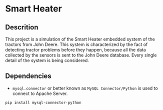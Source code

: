 # Smart Heater
## Descrition
This project is a simulation of the Smart Heater embedded system of the tractors from John Deere. This system is characterized by the fact of detecting tractor problems before they happen, because all the data collected by the sensors is sent to the John Deere database. Every single detail of the system is being considered.

## Dependencies
* `mysql.connector` or better known as `MySQL Connector/Python` is used to connect to Apache Server.
```
pip install mysql-connector-python
```
